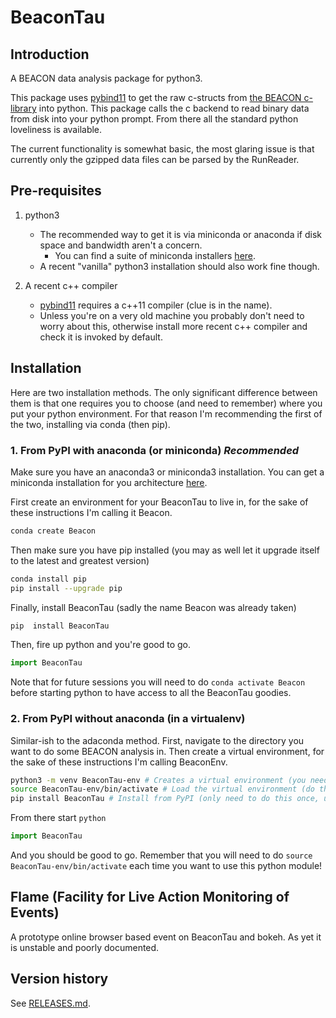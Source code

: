 # BeaconTau

## Introduction

A BEACON data analysis package for python3.

This package uses [pybind11](https://github.com/pybind/pybind11) to get the raw c-structs from [the BEACON c-library](https://github.com/beaconTau/libbeacon) into python.
This package calls the c backend to read binary data from disk into your python prompt.
From there all the standard python loveliness is available.

The current functionality is somewhat basic, the most glaring issue is that currently only the gzipped data files can be parsed by the RunReader.

## Pre-requisites
1. python3
   - The recommended way to get it is via miniconda or anaconda if disk space and bandwidth aren't a concern. 
	 - You can find a suite of miniconda installers [here](https://repo.continuum.io/miniconda/).
   - A recent "vanilla" python3 installation should also work fine though.

2. A recent c++ compiler
   - [pybind11](https://github.com/pybind/pybind11) requires a c++11 compiler (clue is in the name).
   - Unless you're on a very old machine you probably don't need to worry about this, otherwise install more recent c++ compiler and check it is invoked by default.

## Installation

Here are two installation methods.
The only significant difference between them is that one requires you to choose (and need to remember) where you put your python environment.
For that reason I'm recommending the first of the two, installing via conda (then pip).

### 1. From PyPI with anaconda (or miniconda) *Recommended*
Make sure you have an anaconda3 or miniconda3 installation.
You can get a miniconda installation for you architecture [here](https://repo.continuum.io/miniconda/).

First create an environment for your BeaconTau to live in, for the sake of these instructions I'm calling it Beacon.

```bash
conda create Beacon
```

Then make sure you have pip installed (you may as well let it upgrade itself to the latest and greatest version)
```bash
conda install pip
pip install --upgrade pip
```

Finally, install BeaconTau (sadly the name Beacon was already taken)
```bash
pip  install BeaconTau
```

Then, fire up python and you're good to go.
```python
import BeaconTau
```

Note that for future sessions you will need to do `conda activate Beacon` before starting python to have access to all the BeaconTau goodies.


### 2. From PyPI without anaconda (in a virtualenv)
Similar-ish to the adaconda method.
First, navigate to the directory you want to do some BEACON analysis in.
Then create a virtual environment, for the sake of these instructions I'm calling BeaconEnv.

```bash
python3 -m venv BeaconTau-env # Creates a virtual environment (you need only do this once)
source BeaconTau-env/bin/activate # Load the virtual environment (do this once per terminal session)
pip install BeaconTau # Install from PyPI (only need to do this once, unless upgrading)
```
From there start `python`

```python
import BeaconTau
```
And you should be good to go.
Remember that you will need to do `source BeaconTau-env/bin/activate` each time you want to use this python module!



## Flame (Facility for Live Action Monitoring of Events)

A prototype online browser based event on BeaconTau and bokeh.
As yet it is unstable and poorly documented.

## Version history

See [RELEASES.md](https://github.com/beaconTau/BeaconTau/blob/master/RELEASES.md).
